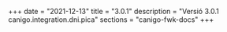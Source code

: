 +++
date        = "2021-12-13"
title       = "3.0.1"
description = "Versió 3.0.1 canigo.integration.dni.pica"
sections    = "canigo-fwk-docs"
+++